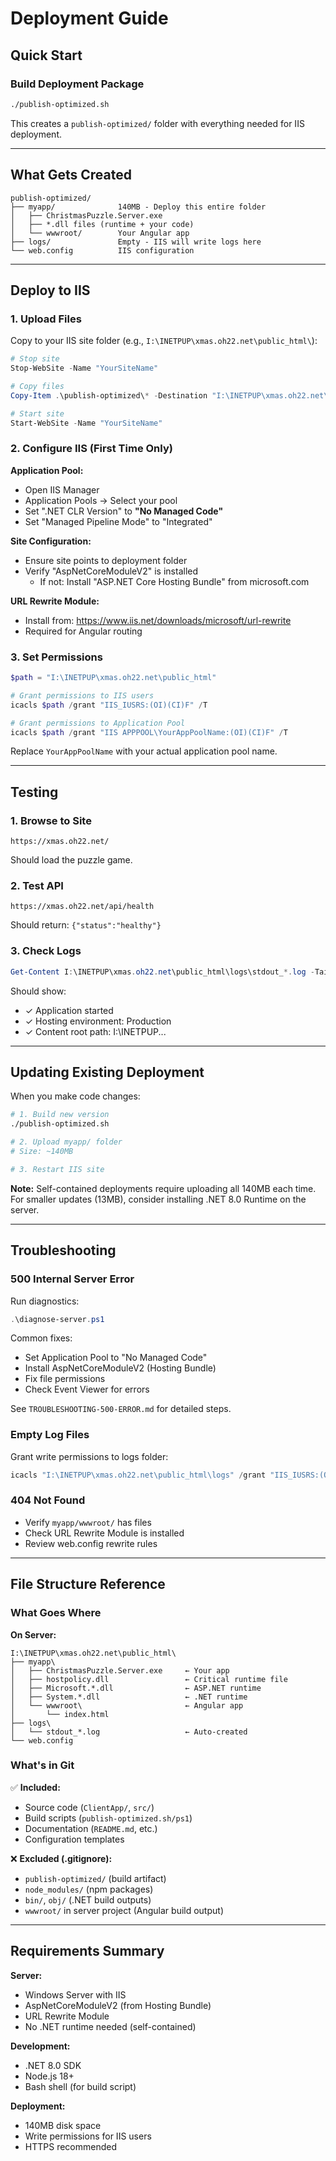 # Deployment Guide

## Quick Start

### Build Deployment Package

```bash
./publish-optimized.sh
```

This creates a `publish-optimized/` folder with everything needed for IIS deployment.

---

## What Gets Created

```
publish-optimized/
├── myapp/              140MB - Deploy this entire folder
│   ├── ChristmasPuzzle.Server.exe
│   ├── *.dll files (runtime + your code)
│   └── wwwroot/        Your Angular app
├── logs/               Empty - IIS will write logs here
└── web.config          IIS configuration
```

---

## Deploy to IIS

### 1. Upload Files

Copy to your IIS site folder (e.g., `I:\INETPUP\xmas.oh22.net\public_html\`):

```powershell
# Stop site
Stop-WebSite -Name "YourSiteName"

# Copy files
Copy-Item .\publish-optimized\* -Destination "I:\INETPUP\xmas.oh22.net\public_html\" -Recurse -Force

# Start site
Start-WebSite -Name "YourSiteName"
```

### 2. Configure IIS (First Time Only)

**Application Pool:**
- Open IIS Manager
- Application Pools → Select your pool
- Set ".NET CLR Version" to **"No Managed Code"**
- Set "Managed Pipeline Mode" to "Integrated"

**Site Configuration:**
- Ensure site points to deployment folder
- Verify "AspNetCoreModuleV2" is installed
  - If not: Install "ASP.NET Core Hosting Bundle" from microsoft.com

**URL Rewrite Module:**
- Install from: https://www.iis.net/downloads/microsoft/url-rewrite
- Required for Angular routing

### 3. Set Permissions

```powershell
$path = "I:\INETPUP\xmas.oh22.net\public_html"

# Grant permissions to IIS users
icacls $path /grant "IIS_IUSRS:(OI)(CI)F" /T

# Grant permissions to Application Pool
icacls $path /grant "IIS APPPOOL\YourAppPoolName:(OI)(CI)F" /T
```

Replace `YourAppPoolName` with your actual application pool name.

---

## Testing

### 1. Browse to Site
```
https://xmas.oh22.net/
```
Should load the puzzle game.

### 2. Test API
```
https://xmas.oh22.net/api/health
```
Should return: `{"status":"healthy"}`

### 3. Check Logs
```powershell
Get-Content I:\INETPUP\xmas.oh22.net\public_html\logs\stdout_*.log -Tail 20
```

Should show:
- ✓ Application started
- ✓ Hosting environment: Production
- ✓ Content root path: I:\INETPUP\...

---

## Updating Existing Deployment

When you make code changes:

```bash
# 1. Build new version
./publish-optimized.sh

# 2. Upload myapp/ folder
# Size: ~140MB

# 3. Restart IIS site
```

**Note:** Self-contained deployments require uploading all 140MB each time. For smaller updates (13MB), consider installing .NET 8.0 Runtime on the server.

---

## Troubleshooting

### 500 Internal Server Error

Run diagnostics:
```powershell
.\diagnose-server.ps1
```

Common fixes:
- Set Application Pool to "No Managed Code"
- Install AspNetCoreModuleV2 (Hosting Bundle)
- Fix file permissions
- Check Event Viewer for errors

See `TROUBLESHOOTING-500-ERROR.md` for detailed steps.

### Empty Log Files

Grant write permissions to logs folder:
```powershell
icacls "I:\INETPUP\xmas.oh22.net\public_html\logs" /grant "IIS_IUSRS:(OI)(CI)M" /T
```

### 404 Not Found

- Verify `myapp/wwwroot/` has files
- Check URL Rewrite Module is installed
- Review web.config rewrite rules

---

## File Structure Reference

### What Goes Where

**On Server:**
```
I:\INETPUP\xmas.oh22.net\public_html\
├── myapp\
│   ├── ChristmasPuzzle.Server.exe     ← Your app
│   ├── hostpolicy.dll                 ← Critical runtime file
│   ├── Microsoft.*.dll                ← ASP.NET runtime
│   ├── System.*.dll                   ← .NET runtime
│   └── wwwroot\                       ← Angular app
│       └── index.html
├── logs\
│   └── stdout_*.log                   ← Auto-created
└── web.config
```

### What's in Git

✅ **Included:**
- Source code (`ClientApp/`, `src/`)
- Build scripts (`publish-optimized.sh/ps1`)
- Documentation (`README.md`, etc.)
- Configuration templates

❌ **Excluded (.gitignore):**
- `publish-optimized/` (build artifact)
- `node_modules/` (npm packages)
- `bin/`, `obj/` (.NET build outputs)
- `wwwroot/` in server project (Angular build output)

---

## Requirements Summary

**Server:**
- Windows Server with IIS
- AspNetCoreModuleV2 (from Hosting Bundle)
- URL Rewrite Module
- No .NET runtime needed (self-contained)

**Development:**
- .NET 8.0 SDK
- Node.js 18+
- Bash shell (for build script)

**Deployment:**
- 140MB disk space
- Write permissions for IIS users
- HTTPS recommended
